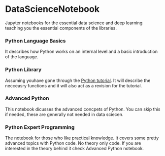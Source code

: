 # DataScienceNotebook
Jupyter notebooks for the essential data science and deep learning teaching you the essential components of the libraries.

<p><h3>Python Language Basics</h3>
It describes how Python works on an internal level and a basic introduction of the language.</p>
<p><h3>Python Library</h3>
Assuming youhave gone through the <a href = 'https://docs.python.org/3/tutorial/index.html'>Python tutorial</a>. It will describe the necceasry functions and it will also act as a revision for the tutorial.</p>
<p><h3>Advanced Python</h3>
This notebook dicusses the advanced concpets of Python. You can skip this if needed, these are generally not needed in data sciecen.</p>
<p><h3>Python Expert Programming</h3>
The notebook for those who like practical knowledge. It covers some pretty advanced topics with Python code. No theory only code. If you are interested in the theory behind it check Advanced Python notebook.</p> 
